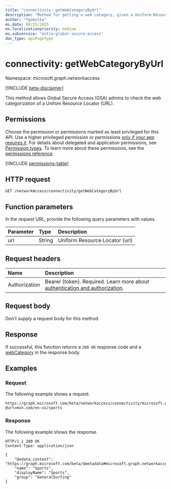 ```yaml
---
title: "connectivity: getWebCategoryByUrl"
description: "Method for getting a web category, given a Uniform Resource Locator (URL)"
author: "fgomulka"
ms.date: 08/25/2025
ms.localizationpriority: medium
ms.subservice: "entra-global-secure-access"
doc_type: apiPageType
---
```


# connectivity: getWebCategoryByUrl

Namespace: microsoft.graph.networkaccess

[!INCLUDE [beta-disclaimer](../../includes/beta-disclaimer.md)]

This method allows Global Secure Access (GSA) admins to check the web categorization of a Unifom Resource Locator (URL).

## Permissions

Choose the permission or permissions marked as least privileged for this API. Use a higher privileged permission or permissions [only if your app requires it](/graph/permissions-overview#best-practices-for-using-microsoft-graph-permissions). For details about delegated and application permissions, see [Permission types](/graph/permissions-overview#permission-types). To learn more about these permissions, see the [permissions reference](/graph/permissions-reference).

<!-- {
  "blockType": "permissions",
  "name": "networkaccess-connectivity-getwebcategorybyurl-permissions"
}
-->
[!INCLUDE [permissions-table](../includes/permissions/networkaccess-connectivity-getwebcategorybyurl-permissions.md)]

## HTTP request

<!-- {
  "blockType": "ignored"
}
-->
``` http
GET /networkAccess/connectivity/getWebCategoryByUrl
```

## Function parameters
In the request URL, provide the following query parameters with values.

|Parameter|Type|Description|
|:---|:---|:---|
|url|String|Uniform Resource Locator (url)|


## Request headers

|Name|Description|
|:---|:---|
|Authorization|Bearer {token}. Required. Learn more about [authentication and authorization](/graph/auth/auth-concepts).|

## Request body

Don't supply a request body for this method.

## Response

If successful, this function returns a `200 OK` response code and a [webCategory](../resources/networkaccess-webcategory.md) in the response body.

## Examples

### Request

The following example shows a request.
<!-- {
  "blockType": "request",
  "name": "connectivitythis.getwebcategorybyurl"
}
-->
``` http
https://graph.microsoft.com/beta/networkaccess/connectivity/microsoft.graph.networkaccess.getWebCategoryByUrl(url='@url')?@url=msn.com/en-us/sports
```


### Response

The following example shows the response.
>
<!-- {
  "blockType": "response",
  "truncated": true,
  "@odata.type": "microsoft.graph.networkaccess.webCategory"
}
-->
``` http
HTTP/1.1 200 OK
Content-Type: application/json

{
    "@odata.context": "https://graph.microsoft.com/beta/$metadata#microsoft.graph.networkaccess.webCategory",
    "name": "Sports",
    "displayName": "Sports",
    "group": "GeneralSurfing"
}
```

